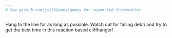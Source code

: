 ```yaml
---
# See github.com/js13kGames/games for supported frontmatter
---
```

Hang to the line for as long as possible. Watch out for falling debri and try to get the best time in this reaction based cliffhanger!